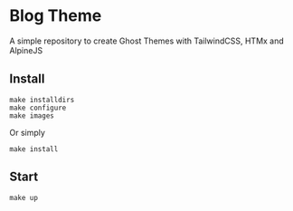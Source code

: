 # Blog Theme

A simple repository to create Ghost Themes with TailwindCSS, HTMx and AlpineJS 

## Install

```shell
make installdirs 
make configure
make images
```

Or simply 

```shell
make install

```

## Start

```shell
make up
```
